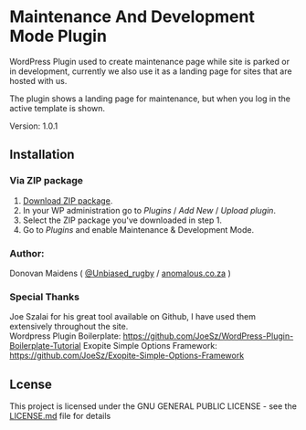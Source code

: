 # Maintenance And Development Mode Plugin
WordPress Plugin used to create maintenance page while site is parked or in development, currently we also use it as a landing page for sites that are hosted with us.

The plugin shows a landing page for maintenance, but when you log in the active template is shown.

Version: 1.0.1

## Installation

### Via ZIP package

1. [Download ZIP package](https://wpza.co.za).
2. In your WP administration go to *Plugins* / *Add New* / *Upload plugin*.
3. Select the ZIP package you've downloaded in step 1.
4. Go to *Plugins* and enable Maintenance & Development Mode.

### Author:

Donovan Maidens ( [@Unbiased_rugby](http://twitter.com/Anomalous_Bot) / [anomalous.co.za](http://anomalous.co.za) )

### Special Thanks

Joe Szalai for his great tool available on Github, I have used them extensively throughout the site.<br />
Wordpress Plugin Boilerplate:
https://github.com/JoeSz/WordPress-Plugin-Boilerplate-Tutorial
Exopite Simple Options Framework:
https://github.com/JoeSz/Exopite-Simple-Options-Framework


## Lcense

This project is licensed under the GNU GENERAL PUBLIC LICENSE - see the [LICENSE.md](LICENSE.md) file for details

